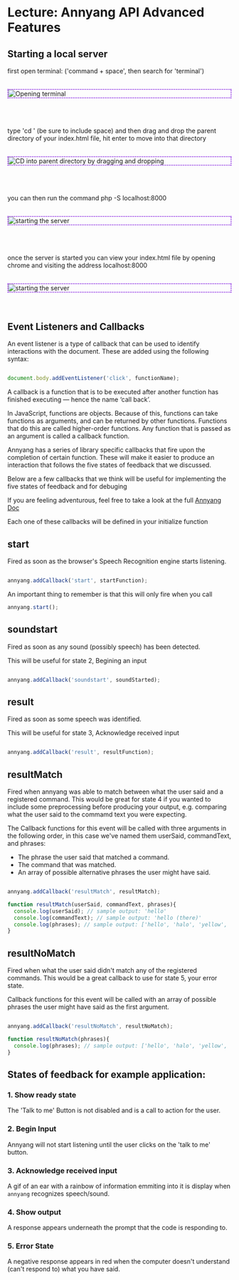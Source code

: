 # Lecture: Annyang API Advanced Features

<style>
  img{
    display: block;
    max-width: 100%;
    max-height: 98vh;
    object-fit: contain;
    object-position: center;
    box-sizing: border-box;
    border: dotted 2px #8A2BE2;
    cursor: none;

    margin: 0 auto;
    margin-top: 2rem;
    margin-bottom: 4rem;
  }

  img:active, video:active{
    filter: saturate(1000%) contrast(2000%) grayscale(100%);
  }

</style>

## Starting a local server
first open terminal: ('command + space', then search for 'terminal')
![Opening terminal](/files/starting_a_server/local_server1.jpg)

type 'cd ' (be sure to include space) and then drag and drop the parent directory of your index.html file, hit enter to move into that directory
![CD into parent directory by dragging and dropping](/files/starting_a_server/local_server2.jpg)

you can then run the command php -S localhost:8000
![starting the server](/files/starting_a_server/local_server3.jpg)

once the server is started you can view your index.html file by opening chrome and visiting the address localhost:8000
![starting the server](/files/starting_a_server/local_server4.jpg)


## Event Listeners and Callbacks
An event listener is a type of callback that can be used to identify interactions with the document. These are added using the following syntax:

```javascript

document.body.addEventListener('click', functionName);

```

A callback is a function that is to be executed after another function has finished executing — hence the name ‘call back’.

In JavaScript, functions are objects. Because of this, functions can take functions as arguments, and can be returned by other functions. Functions that do this are called higher-order functions. Any function that is passed as an argument is called a callback function.

Annyang has a series of library specific callbacks that fire upon the completion of certain function. These will make it easier to produce an interaction that follows the five states of feedback that we discussed.

<!-- You have encountered one already in the speech starter pack -->

Below are a few callbacks that we think will be useful for implementing the five states of feedback and for debuging
 
If you are feeling adventurous, feel free to take a look at the full [Annyang Doc](https://github.com/TalAter/annyang/blob/master/docs/README.md)

Each one of these callbacks will be defined in your initialize function

## start
Fired as soon as the browser's Speech Recognition engine starts listening.

```javascript

annyang.addCallback('start', startFunction);

```

An important thing to remember is that this will only fire when you call
```javascript
annyang.start();
```

## soundstart
Fired as soon as any sound (possibly speech) has been detected.

This will be useful for state 2, Begining an input

```javascript

annyang.addCallback('soundstart', soundStarted);

```

## result
Fired as soon as some speech was identified. 

This will be useful for state 3, Acknowledge received input

```javascript

annyang.addCallback('result', resultFunction);

```

## resultMatch
Fired when annyang was able to match between what the user said and a registered command. This would be great for state 4 if you wanted to include some preprocessing before producing your output, e.g. comparing what the user said to the commamd text you were expecting.

The Callback functions for this event will be called with three arguments in the following order, in this case we've named them userSaid, commandText, and phrases:

- The phrase the user said that matched a command.
- The command that was matched.
- An array of possible alternative phrases the user might have said.

```javascript

annyang.addCallback('resultMatch', resultMatch);

function resultMatch(userSaid, commandText, phrases){
  console.log(userSaid); // sample output: 'hello'
  console.log(commandText); // sample output: 'hello (there)'
  console.log(phrases); // sample output: ['hello', 'halo', 'yellow', 'polo', 'hello kitty']
}

```

## resultNoMatch
Fired when what the user said didn't match any of the registered commands. This would be a great callback to use for state 5, your error state.

Callback functions for this event will be called with an array of possible phrases the user might have said as the first argument.

```javascript

annyang.addCallback('resultNoMatch', resultNoMatch);

function resultNoMatch(phrases){
  console.log(phrases); // sample output: ['hello', 'halo', 'yellow', 'polo', 'hello kitty']
}

```

## States of feedback for example application:

### 1. Show ready state
The 'Talk to me' Button is not disabled and is a call to action for the user.

### 2. Begin Input
Annyang will not start listening until the user clicks on the 'talk to me' button.

### 3. Acknowledge received input
A gif of an ear with a rainbow of information emmiting into it is display when `annyang` recognizes speech/sound.

### 4. Show output
A response appears underneath the prompt that the code is responding to.

### 5. Error State
A negative response appears in red when the computer doesn't understand (can't respond to) what you have said.

